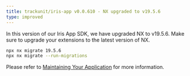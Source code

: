 ```yaml
---
title: trackunit/iris-app v0.0.610 - NX upgraded to v19.5.6
type: improved
---
```


In this version of our Iris App SDK, we have upgraded NX to v19.5.6.
Make sure to upgrade your extensions to the latest version of NX.

```bash
npx nx migrate 19.5.6
npx nx migrate --run-migrations
```

Please refer to [Maintaining Your Application](https://developers.trackunit.com/docs/maintaining-your-app) for more information.
